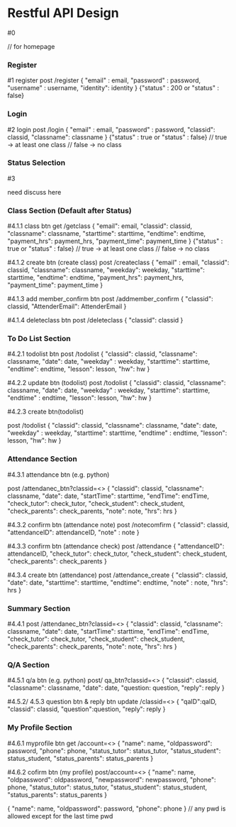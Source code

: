 # Restful API Design



#0

// for homepage


### Register

#1 register
post /register {
"email" : email, 
"password" : password, 
"username" : username, 
"identity": identity
} 
{"status" : 200 or "status" : false}


### Login

#2 login
post /login {
"email" : email, 
"password" : password,
"classid": classid, 
"classname": classname
}
{"status" : true or "status" : false} 
// true -> at least one class
// false -> no class


### Status Selection
#3

need discuss here


### Class Section (Default after Status)

#4.1.1  class btn
get /getclass {
"email": email, 
"classid": classid, 
"classname": classname,
"starttime": starttime, 
"endtime": endtime,
"payment_hrs": payment_hrs,
"payment_time": payment_time
} 
{"status" : true or "status" : false}
// true -> at least one class
// false -> no class

#4.1.2 create btn (create class)
post /createclass {
"email" : email, 
"classid": classid, 
"classname": classname, 
"weekday": weekday, 
"starttime": starttime, 
"endtime": endtime,
"payment_hrs": payment_hrs,
"payment_time": payment_time
}

#4.1.3 add member_confirm btn
post /addmember_confirm {
"classid": classid, 
"AttenderEmail": AttenderEmail
}

#4.1.4 deleteclass btn
post /deleteclass {
"classid": classid
}


### To Do List Section

#4.2.1 todolist btn
post /todolist {
"classid": classid,
"classname": classname,
"date": date,
"weekday" : weekday, 
"starttime": starttime,
"endtime": endtime, 
"lesson": lesson,
"hw": hw
}

#4.2.2 update btn (todolist)
post /todolist {
"classid": classid,
"classname": classname,
"date": date,
"weekday" : weekday, 
"starttime": starttime,
"endtime" : endtime, 
"lesson": lesson,
"hw": hw
}

#4.2.3 create btn(todolist)

post /todolist {
"classid": classid,
"classname": classname,
"date": date,
"weekday" : weekday, 
"starttime": starttime,
"endtime" : endtime, 
"lesson": lesson,
"hw": hw
}


### Attendance Section

#4.3.1 attendance btn (e.g. python)

post /attendanec_btn?classid=<> {
"classid": classid,
"classname": classname,
"date": date,
"startTime": starttime,
"endTime": endTime,
"check_tutor": check_tutor,
"check_student": check_student,
"check_parents": check_parents,
"note": note,
"hrs": hrs
}

#4.3.2 confirm btn (attendance note)
post /notecomfirm {
"classid": classid,
"attendanceID": attendanceID,
"note" : note
}

#4.3.3 confirm btn (attendance check)
post /attendance {
"attendanceID": attendanceID,
"check_tutor": check_tutor,
"check_student": check_student,
"check_parents": check_parents
}

#4.3.4 create btn (attendance)
post /attendance_create {
"classid": classid,
"date": date,
"starttime": starttime,
"endtime": endtime,
"note" : note,
"hrs": hrs
}


### Summary Section

#4.4.1
post /attendanec_btn?classid=<> {
"classid": classid,
"classname": classname,
"date": date,
"startTime": starttime,
"endTime": endTime,
"check_tutor": check_tutor,
"check_student": check_student,
"check_parents": check_parents,
"note": note,
"hrs": hrs
}


### Q/A Section

#4.5.1 q/a btn (e.g. python)
post/ qa_btn?classid=<> {
"classid": classid,
"classname": classname,
"date": date,
"question: question,
"reply": reply
}

#4.5.2/ 4.5.3 question btn & reply btn 
update /classid=<> {
"qaID":qaID,
"classid": classid,
"question":question,
"reply": reply
}


### My Profile Section

#4.6.1 myprofile btn
get /account=<>  {
"name": name,
"oldpassword": password,
"phone": phone,
"status_tutor": status_tutor, 
"status_student": status_student, 
"status_parents": status_parents
}

#4.6.2 cofirm btn (my profile)
post/account=<> {
"name": name,
"oldpassword": oldpassword,
"newpassword": newpassword,
"phone": phone,
"status_tutor": status_tutor, 
"status_student": status_student, 
"status_parents": status_parents
}

{
"name": name,
"oldpassword": password,
"phone": phone
}
// any pwd is allowed except for the last time pwd

